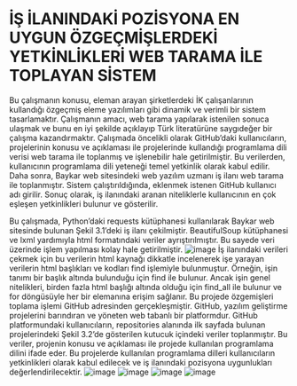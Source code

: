 # İŞ İLANINDAKİ POZİSYONA EN UYGUN ÖZGEÇMİŞLERDEKİ YETKİNLİKLERİ WEB TARAMA İLE TOPLAYAN SİSTEM
Bu çalışmanın konusu, eleman arayan şirketlerdeki İK çalışanlarının kullandığı özgeçmiş eleme yazılımları gibi dinamik ve verimli bir sistem tasarlamaktır. Çalışmanın amacı, web tarama yapılarak istenilen sonuca ulaşmak ve bunu en iyi şekilde açıklayıp Türk literatürüne saygıdeğer bir çalışma kazandırmaktır. Çalışmada öncelikli olarak GitHub’daki kullanıcıların, projelerinin konusu ve açıklaması ile projelerinde kullandığı programlama dili verisi web tarama ile toplanmış ve işlenebilir hale getirilmiştir. Bu verilerden, kullanıcının programlama dili yeteneği temel yetkinlik olarak kabul edilir. Daha sonra, Baykar web sitesindeki web yazılım uzmanı iş ilanı web tarama ile toplanmıştır. Sistem çalıştırıldığında, eklenmek istenen GitHub kullanıcı adı girilir. Sonuç olarak, iş ilanındaki aranan niteliklerle kullanıcının en çok eşleşen yetkinlikleri bulunur ve gösterilir.


Bu çalışmada, Python’daki requests kütüphanesi kullanılarak Baykar web sitesinde bulunan Şekil 3.1’deki iş ilanı çekilmiştir. BeautifulSoup kütüphanesi ve lxml yardımıyla html formatındaki veriler ayrıştırılmıştır. Bu sayede veri üzerinde işlem yapılması kolay hale getirilmiştir.
![image](https://github.com/DeveloperBedirhan/Web-Scraping/assets/77440477/4d8d342f-5baf-4de2-aa1f-f171fc20117c)
İş ilanındaki verileri çekmek için bu verilerin html kaynağı dikkatle incelenerek işe yarayan verilerin html başlıkları ve kodları find işlemiyle bulunmuştur. Örneğin, işin tanımı bir başlık altında bulunduğu için find ile bulunur. Ancak işin genel nitelikleri, birden fazla html başlığı altında olduğu için find_all ile bulunur ve for döngüsüyle her bir elemanına erişim sağlanır.
Bu projede özgemişleri toplama işlemi GitHub adresinden gerçekleşmiştir. GitHub, yazılım geliştirme projelerini barındıran ve yöneten web tabanlı bir platformdur. GitHub platformundaki kullanıcıların, repositories alanında ilk sayfada bulunan projelerindeki Şekil 3.2’de gösterilen kutucuk içindeki veriler toplanmıştır. Bu veriler, projenin konusu ve açıklaması ile projede kullanılan programlama dilini ifade eder. Bu projelerde kullanılan programlama dilleri kullanıcıların yetkinlikleri olarak kabul edilecek ve iş ilanındaki pozisyona uygunlukları değerlendirilecektir.
![image](https://github.com/DeveloperBedirhan/Web-Scraping/assets/77440477/f6fa7694-1bc1-44db-8e2e-d0d63845db5f)
![image](https://github.com/DeveloperBedirhan/Web-Scraping/assets/77440477/424ea525-d9ec-49cb-b714-f39797441f9b)
![image](https://github.com/DeveloperBedirhan/Web-Scraping/assets/77440477/13aa1ff5-7662-490a-ba0e-590a0d9f8af8)
![image](https://github.com/DeveloperBedirhan/Web-Scraping/assets/77440477/432a90a4-ca56-4c06-ac5a-e695fa4ea9f1)
